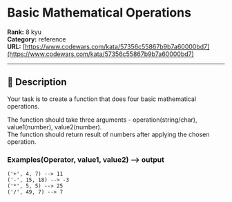 # Basic Mathematical Operations

**Rank:** 8 kyu  
**Category:** reference  
**URL:** [https://www.codewars.com/kata/57356c55867b9b7a60000bd7](https://www.codewars.com/kata/57356c55867b9b7a60000bd7)

---

## 📝 Description

Your task is to create a function that does four basic mathematical operations.

The function should take three arguments - operation(string/char), value1(number), value2(number).  
The function should return result of numbers after applying the chosen operation.

### Examples(Operator, value1, value2) --> output

```
('+', 4, 7) --> 11
('-', 15, 18) --> -3
('*', 5, 5) --> 25
('/', 49, 7) --> 7
```
